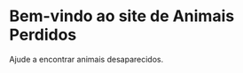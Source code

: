 <html lang="pt-BR">
<head>
    <meta charset="UTF-8">
    <meta name="viewport" content="width=device-width, initial-scale=1.0">
    <title>Animais Perdidos</title>
</head>
<body>
    <h1>Bem-vindo ao site de Animais Perdidos</h1>
    <p>Ajude a encontrar animais desaparecidos.</p>
</body>
</html>
